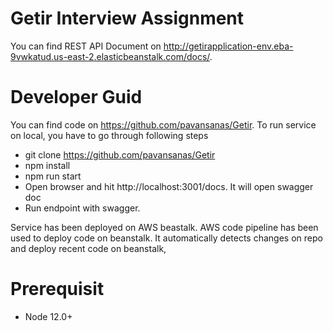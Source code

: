 # Getir Interview Assignment
You can find REST API Document on http://getirapplication-env.eba-9vwkatud.us-east-2.elasticbeanstalk.com/docs/.


# Developer Guid
You can find code on https://github.com/pavansanas/Getir. To run service on local, you have to go through following steps
 - git clone https://github.com/pavansanas/Getir
 - npm install 
 - npm run start 
 - Open browser and hit http://localhost:3001/docs. It will open swagger doc
 - Run endpoint with swagger.

Service has been deployed on AWS beastalk. AWS code pipeline has been used to deploy code on beanstalk. It  automatically detects changes on repo and deploy recent code on beanstalk,

# Prerequisit 
 - Node 12.0+

